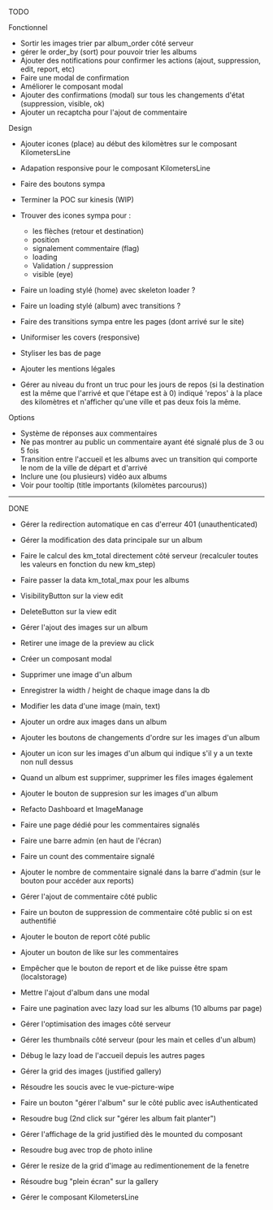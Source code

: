 TODO

Fonctionnel


- Sortir les images trier par album_order côté serveur
- gérer le order_by (sort) pour pouvoir trier les albums
- Ajouter des notifications pour confirmer les actions (ajout, suppression, edit, report, etc)
- Faire une modal de confirmation
- Améliorer le composant modal
- Ajouter des confirmations (modal) sur tous les changements d'état (suppression, visible, ok)
- Ajouter un recaptcha pour l'ajout de commentaire

Design

- Ajouter icones (place) au début des kilomètres sur le composant KilometersLine

- Adapation responsive pour le composant KilometersLine
- Faire des boutons sympa
- Terminer la POC sur kinesis (WIP)
- Trouver des icones sympa pour : 
    - les flèches (retour et destination)
    - position
    - signalement commentaire (flag)
    - loading
    - Validation / suppression
    - visible (eye)
- Faire un loading stylé (home) avec skeleton loader ?
- Faire un loading stylé (album) avec transitions ?
- Faire des transitions sympa entre les pages (dont arrivé sur le site)
- Uniformiser les covers (responsive)
- Styliser les bas de page
- Ajouter les mentions légales
- Gérer au niveau du front un truc pour les jours de repos (si la destination est la même que l'arrivé et que l'étape est à 0) indiqué 'repos' à la place des kilomètres et n'afficher qu'une ville et pas deux fois la même.

Options

- Système de réponses aux commentaires
- Ne pas montrer au public un commentaire ayant été signalé plus de 3 ou 5 fois
- Transition entre l'accueil et les albums avec un transition qui comporte le nom de la ville de départ et d'arrivé
- Inclure une (ou plusieurs) vidéo aux albums
- Voir pour tooltip (title importants (kilomètes parcourus))

--------------------------------------------------------

DONE

- Gérer la redirection automatique en cas d'erreur 401 (unauthenticated)
- Gérer la modification des data principale sur un album
- Faire le calcul des km_total directement côté serveur (recalculer toutes les valeurs en fonction du new km_step)
- Faire passer la data km_total_max pour les albums
- VisibilityButton sur la view edit
- DeleteButton sur la view edit
- Gérer l'ajout des images sur un album
- Retirer une image de la preview au click
- Créer un composant modal
- Supprimer une image d'un album
- Enregistrer la width / height de chaque image dans la db
- Modifier les data d'une image (main, text)
- Ajouter un ordre aux images dans un album
- Ajouter les boutons de changements d'ordre sur les images d'un album
- Ajouter un icon sur les images d'un album qui indique s'il y a un texte non null dessus
- Quand un album est supprimer, supprimer les files images également
- Ajouter le bouton de suppresion sur les images d'un album
- Refacto Dashboard et ImageManage
- Faire une page dédié pour les commentaires signalés
- Faire une barre admin (en haut de l'écran)
- Faire un count des commentaire signalé
- Ajouter le nombre de commentaire signalé dans la barre d'admin (sur le bouton pour accéder aux reports)
- Gérer l'ajout de commentaire côté public
- Faire un bouton de suppression de commentaire côté public si on est authentifié
- Ajouter le bouton de report côté public
- Ajouter un bouton de like sur les commentaires
- Empêcher que le bouton de report et de like puisse être spam (localstorage)
- Mettre l'ajout d'album dans une modal
- Faire une pagination avec lazy load sur les albums (10 albums par page)
- Gérer l'optimisation des images côté serveur
- Gérer les thumbnails côté serveur (pour les main et celles d'un album)
- Débug le lazy load de l'accueil depuis les autres pages
- Gérer la grid des images (justified gallery)
- Résoudre les soucis avec le vue-picture-wipe
- Faire un bouton "gérer l'album" sur le côté public avec isAuthenticated
- Resoudre bug (2nd click sur "gérer les album fait planter") 
- Gérer l'affichage de la grid justified dès le mounted du composant
- Resoudre bug avec trop de photo inline

- Gérer le resize de la grid d'image au redimentionement de la fenetre
- Résoudre bug "plein écran" sur la gallery
- Gérer le composant KilometersLine
